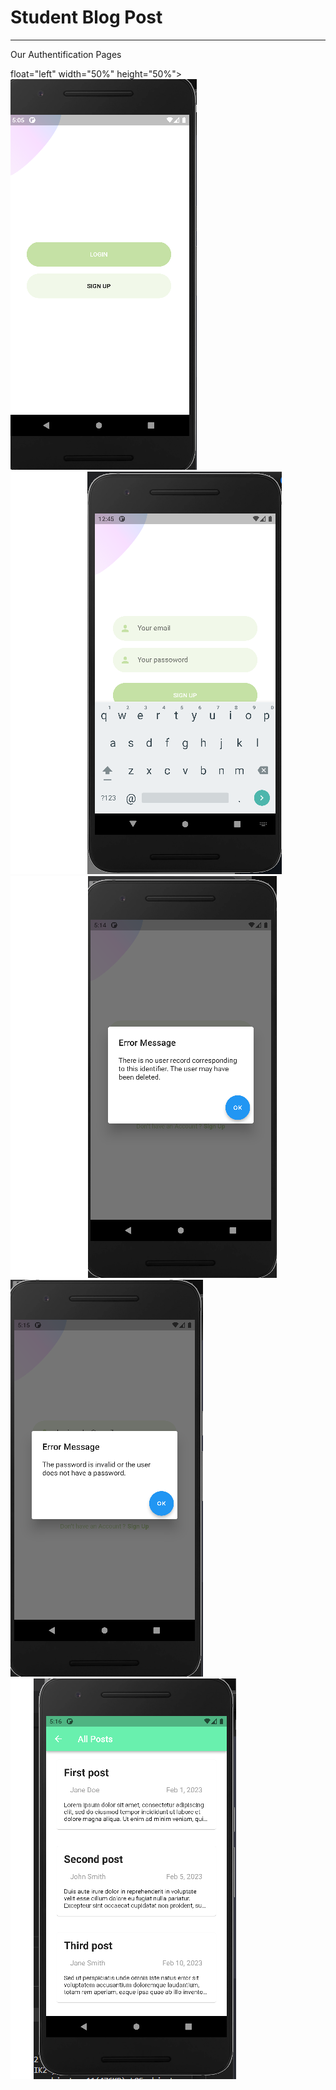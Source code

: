# Student Blog Post
---
Our Authentification Pages


<div>
   float="left" width="50%" height="50%">
   <img src="https://github.com/WahomeKezia/Assets/blob/main/home.png" />
   <img src="https://github.com/WahomeKezia/Assets/blob/main/Credentials.png"/>
   
  <img src="https://github.com/WahomeKezia/Assets/blob/main/ErrorLogin.png" />
  <img src="https://github.com/WahomeKezia/Assets/blob/main/InvalidCredentials.png"/>
  <img src="https://github.com/WahomeKezia/Assets/blob/main/Homepage.png" /> 
</div>

